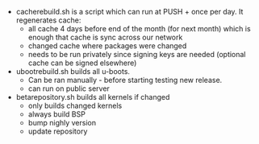  - cacherebuild.sh is a script which can run at PUSH + once per day. It regenerates cache:
	 - all cache 4 days before end of the month (for next month) which is enough that cache is sync across our network
	 - changed cache where packages were changed
	 - needs to be run privately since signing keys are needed (optional cache can be signed elsewhere)
 - ubootrebuild.sh builds all u-boots. 
	 - Can be ran manually - before starting testing new release.
	 - can run on public server
 - betarepository.sh builds all kernels if changed
	 - only builds changed kernels
	 - always build BSP
	 - bump nighly version
	 - update repository
